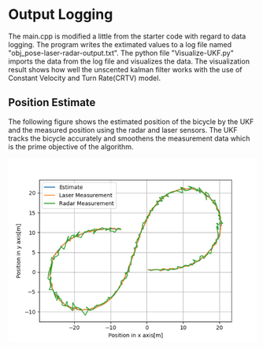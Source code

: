 # Output Logging
The main.cpp is modified a little from the starter code with regard to data logging. The program writes the extimated values to a log file named "obj_pose-laser-radar-output.txt". The python file "Visualize-UKF.py" imports the data from the log file and visualizes the data. The visualization result shows how well the unscented kalman filter works with the use of Constant Velocity and Turn Rate(CRTV) model. 

## Position Estimate

The following figure shows the estimated position of the bicycle by the UKF and the measured position using the radar and laser sensors. The UKF tracks the bicycle accurately and smoothens the measurement data which is the prime objective of the algorithm.

![alt text](./Figure_1.png)

